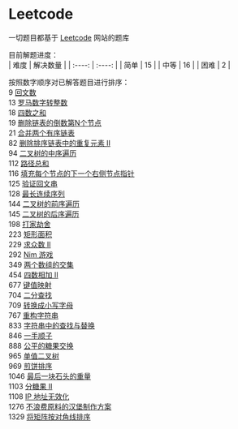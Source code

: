 # Leetcode
一切题目都基于 [Leetcode](https://leetcode-cn.com/problemset/all/) 网站的题库  

目前解题进度：  
|  难度  | 解决数量 |
|  :----:  | :----:  |
|  简单  | 15 |
|  中等  | 16 |
|  困难  | 2  |


按照数字顺序对已解答题目进行排序：  
9 [回文数](https://leetcode-cn.com/problems/palindrome-number)  
13 [罗马数字转整数](https://leetcode-cn.com/problems/roman-to-integer)  
18 [四数之和](https://leetcode-cn.com/problems/4sum)  
19 [删除链表的倒数第N个节点](https://leetcode-cn.com/problems/remove-nth-node-from-end-of-list)  
21 [合并两个有序链表](https://leetcode-cn.com/problems/merge-two-sorted-lists)  
82 [删除排序链表中的重复元素 II](https://leetcode-cn.com/problems/remove-duplicates-from-sorted-list-ii)  
94 [二叉树的中序遍历](https://leetcode-cn.com/problems/binary-tree-inorder-traversal)  
112 [路径总和](https://leetcode-cn.com/problems/path-sum)  
116 [填充每个节点的下一个右侧节点指针](https://leetcode-cn.com/problems/populating-next-right-pointers-in-each-node)	
125 [验证回文串](https://leetcode-cn.com/problems/valid-palindrome)  
128 [最长连续序列](https://leetcode-cn.com/problems/longest-consecutive-sequence)  
144 [二叉树的前序遍历](https://leetcode-cn.com/problems/binary-tree-preorder-traversal)  
145 [二叉树的后序遍历](https://leetcode-cn.com/problems/binary-tree-postorder-traversal)  
198 [打家劫舍](https://leetcode-cn.com/problems/house-robber)  
223 [矩形面积](https://leetcode-cn.com/problems/rectangle-area)  
229 [求众数 II](https://leetcode-cn.com/problems/majority-element-ii)  
292 [Nim 游戏](https://leetcode-cn.com/problems/nim-game)  
349 [两个数组的交集](https://leetcode-cn.com/problems/intersection-of-two-arrays)  
454 [四数相加 II](https://leetcode-cn.com/problems/4sum-ii)  
677 [键值映射](https://leetcode-cn.com/problems/map-sum-pairs)  
704 [二分查找](https://leetcode-cn.com/problems/binary-search)  
709 [转换成小写字母](https://leetcode-cn.com/problems/to-lower-case)  
767 [重构字符串](https://leetcode-cn.com/problems/reorganize-string)  
833 [字符串中的查找与替换](https://leetcode-cn.com/problems/find-and-replace-in-string)  
846 [一手顺子](https://leetcode-cn.com/problems/hand-of-straights)  
888 [公平的糖果交换](https://leetcode-cn.com/problems/fair-candy-swap)   
965 [单值二叉树](https://leetcode-cn.com/problems/univalued-binary-tree)  
969 [煎饼排序](https://leetcode-cn.com/problems/pancake-sorting)   
1046 [最后一块石头的重量](https://leetcode-cn.com/problems/last-stone-weight)  
1103 [分糖果 II](https://leetcode-cn.com/problems/distribute-candies-to-people)  
1108 [IP 地址无效化](https://leetcode-cn.com/problems/defanging-an-ip-address)  
1276 [不浪费原料的汉堡制作方案](https://leetcode-cn.com/problems/number-of-burgers-with-no-waste-of-ingredients)  
1329 [将矩阵按对角线排序](https://leetcode-cn.com/problems/sort-the-matrix-diagonally)  